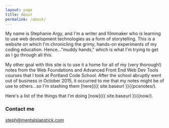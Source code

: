```yaml
---
layout: page
title: About
permalink: /about/
---
```


My name is Stephanie Argy, and I'm a writer and filmmaker who is learning to use web development technologies as a form of storytelling. This is a website on which I'm chronicling the grimy, hands-on experiments of my coding education. Hence..."muddy hands," which is what I'm trying to get as I go through all this. 

My other goal with this site is to use it a home for all of my (very thorough!) notes from the Web Foundations and Advanced Front End Web Dev Tools courses that I took at Portland Code School. After the school abruptly went out of business in October 2015, it occurred to me that my notes might be of use to others...so I'm stashing them [here]({{ site.baseurl }}{{pcsnotes/).

Here's a list of the things that I'm doing [now]({{ site.baseurl }}{{now/).

### Contact me

[steph@mentalslapstick.com](mailto:steph@mentalslapstick.com)